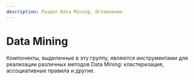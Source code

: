 ```yaml
---
description: Раздел Data Mining. Оглавление.
---
```


# Data Mining

Компоненты, выделенные в эту группу, являются инструментами для реализации различных методов Data Mining: кластеризация, ассоциативные правила и другие.